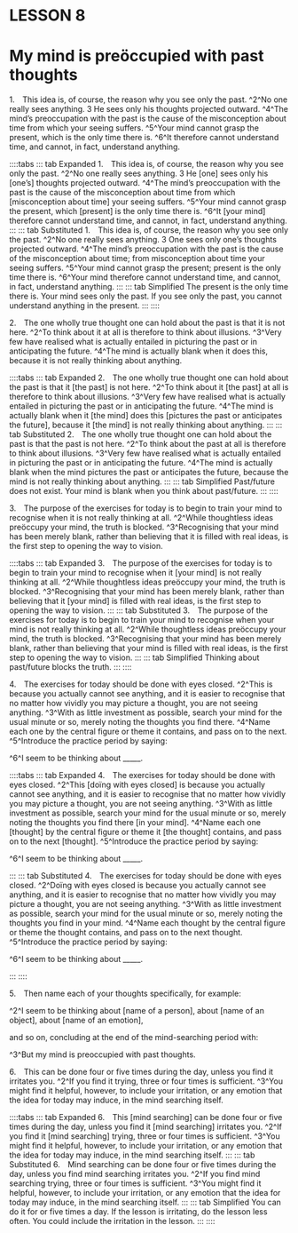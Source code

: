 # LESSON 8

# My mind is preöccupied with past thoughts

<a name=w-pi-8-1></a>1.&emsp;This idea is, of course, the reason why you see only the past. ^2^No one really sees anything. 3 He sees only his thoughts projected outward. ^4^The mind’s preoccupation with the past is the cause of the misconception about time from which your seeing suffers. ^5^Your mind cannot grasp the present, which is the only time there is. ^6^It therefore cannot understand time, and cannot, in fact, understand anything.

::::tabs
::: tab Expanded
1.&emsp;This idea is, of course, the reason why you see only the past. ^2^No one really sees anything. 3 He [one] sees only his [one’s] thoughts projected outward. ^4^The mind’s preoccupation with the past is the cause of the misconception about time from which [misconception about time] your seeing suffers. ^5^Your mind cannot grasp the present, which [present] is the only time there is. ^6^It [your mind] therefore cannot understand time, and cannot, in fact, understand anything.
:::
::: tab Substituted
1.&emsp;This idea is, of course, the reason why you see only the past. ^2^No one really sees anything. 3 One sees only one’s thoughts projected outward. ^4^The mind’s preoccupation with the past is the cause of the misconception about time; from misconception about time your seeing suffers. ^5^Your mind cannot grasp the present; present is the only time there is. ^6^Your mind therefore cannot understand time, and cannot, in fact, understand anything.
:::
::: tab Simplified
The present is the only time there is. Your mind sees only the past. If you see only the past, you cannot understand anything in the present.
:::
::::

<a name=w-pi-88-2></a>2.&emsp;The one wholly true thought one can hold about the past is that it is not here. ^2^To think about it at all is therefore to think about illusions. ^3^Very few have realised what is actually entailed in picturing the past or in anticipating the future. ^4^The mind is actually blank when it does this, because it is not really thinking about anything.

::::tabs
::: tab Expanded
2.&emsp;The one wholly true thought one can hold about the past is that it [the past] is not here. ^2^To think about it [the past] at all is therefore to think about illusions. ^3^Very few have realised what is actually entailed in picturing the past or in anticipating the future. ^4^The mind is actually blank when it [the mind] does this [pictures the past or anticipates the future], because it [the mind] is not really thinking about anything.
:::
::: tab Substituted
2.&emsp;The one wholly true thought one can hold about the past is that the past is not here. ^2^To think about the past at all is therefore to think about illusions. ^3^Very few have realised what is actually entailed in picturing the past or in anticipating the future. ^4^The mind is actually blank when the mind pictures the past or anticipates the future, because the mind is not really thinking about anything.
:::
::: tab Simplified
Past/future does not exist. Your mind is blank when you think about past/future.
:::
::::

<a name=w-pi-8-3></a>3.&emsp;The purpose of the exercises for today is to begin to train your mind to recognise when it is not really thinking at all. ^2^While thoughtless ideas preöccupy your mind, the truth is blocked. ^3^Recognising that your mind has been merely blank, rather than believing that it is filled with real ideas, is the first step to opening the way to vision.

::::tabs
::: tab Expanded
3.&emsp;The purpose of the exercises for today is to begin to train your mind to recognise when it [your mind] is not really thinking at all. ^2^While thoughtless ideas preöccupy your mind, the truth is blocked. ^3^Recognising that your mind has been merely blank, rather than believing that it [your mind] is filled with real ideas, is the first step to opening the way to vision.
:::
::: tab Substituted
3.&emsp;The purpose of the exercises for today is to begin to train your mind to recognise when your mind is not really thinking at all. ^2^While thoughtless ideas preöccupy your mind, the truth is blocked. ^3^Recognising that your mind has been merely blank, rather than believing that your mind is filled with real ideas, is the first step to opening the way to vision.
:::
::: tab Simplified
Thinking about past/future blocks the truth. 
:::
::::

<a name=w-pi-8-4></a>4.&emsp;The exercises for today should be done with eyes closed. ^2^This is because you actually cannot see anything, and it is easier to recognise that no matter how vividly you may picture a thought, you are not seeing anything. ^3^With as little investment as possible, search your mind for the usual minute or so, merely noting the thoughts you find there. ^4^Name each one by the central figure or theme it contains, and pass on to the next. ^5^Introduce the practice period by saying:

<div class="indented italic">

^6^I seem to be thinking about _____.

</div>

::::tabs
::: tab Expanded
4.&emsp;The exercises for today should be done with eyes closed. ^2^This [doïng with eyes closed] is because you actually cannot see anything, and it is easier to recognise that no matter how vividly you may picture a thought, you are not seeing anything. ^3^With as little investment as possible, search your mind for the usual minute or so, merely noting the thoughts you find there [in your mind]. ^4^Name each one [thought] by the central figure or theme it [the thought] contains, and pass on to the next [thought]. ^5^Introduce the practice period by saying:

<div class="indented italic">

^6^I seem to be thinking about _____.

</div>

:::
::: tab Substituted
4.&emsp;The exercises for today should be done with eyes closed. ^2^Doïng with eyes closed is because you actually cannot see anything, and it is easier to recognise that no matter how vividly you may picture a thought, you are not seeing anything. ^3^With as little investment as possible, search your mind for the usual minute or so, merely noting the thoughts you find in your mind. ^4^Name each thought by the central figure or theme the thought contains, and pass on to the next thought. ^5^Introduce the practice period by saying:

<div class="indented italic">

^6^I seem to be thinking about _____.

</div>

:::
::::

<a name=w-pi-8.5></a>5.&emsp;Then name each of your thoughts specifically, for example:

<div class="indented italic">

^2^I seem to be thinking about [name of a person], about [name of an object], about [name of an emotion],

</div>

and so on, concluding at the end of the mind-searching period with:

<div class="indented italic">

^3^But my mind is preoccupied with past thoughts.

</div>

<a name=w-pi-8.6></a>6.&emsp;This can be done four or five times during the day, unless you find it irritates you. ^2^If you find it trying, three or four times is sufficient. ^3^You might find it helpful, however, to include your irritation, or any emotion that the idea for today may induce, in the mind searching itself.

::::tabs
::: tab Expanded
6.&emsp;This [mind searching] can be done four or five times during the day, unless you find it [mind searching] irritates you. ^2^If you find it [mind searching] trying, three or four times is sufficient. ^3^You might find it helpful, however, to include your irritation, or any emotion that the idea for today may induce, in the mind searching itself.
:::
::: tab Substituted
6.&emsp;Mind searching can be done four or five times during the day, unless you find mind searching irritates you. ^2^If you find mind searching trying, three or four times is sufficient. ^3^You might find it helpful, however, to include your irritation, or any emotion that the idea for today may induce, in the mind searching itself.
:::
::: tab Simplified
You can do it for or five times a day. If the lesson is irritating, do the lesson less often. You could include the irritation in the lesson.
:::
::::
